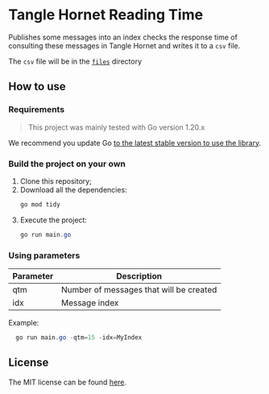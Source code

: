 # Tangle Hornet Reading Time

Publishes some messages into an index checks the response time of consulting these messages in Tangle Hornet and writes it to a `csv` file. 

The `csv` file will be in the [`files`](./files) directory

## How to use

### Requirements
> This project was mainly tested with Go version 1.20.x

We recommend you update Go [to the latest stable version to use the library](https://go.dev/).
   
### Build the project on your own

1. Clone this repository;
2. Download all the dependencies:
   ```powershell
   go mod tidy
   ```
3. Execute the project:
   ```powershell
   go run main.go
   ```

### Using parameters
| Parameter | Description |
| --------- | ----------- | 
| qtm | Number of messages that will be created |
| idx | Message index |

Example:

 ```powershell
   go run main.go -qtm=15 -idx=MyIndex
   ```

## License
The MIT license can be found [here](./LICENSE).
